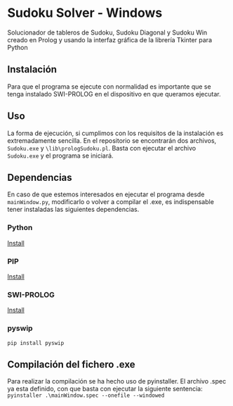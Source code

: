 # Sudoku Solver - Windows
Solucionador de tableros de Sudoku, Sudoku Diagonal y Sudoku Win creado en Prolog y usando la interfaz gráfica de la librería Tkinter para Python
## Instalación
Para que el programa se ejecute con normalidad es importante que se tenga instalado SWI-PROLOG en el dispositivo en que queramos ejecutar.

## Uso
La forma de ejecución, si cumplimos con los requisitos de la instalación es extremadamente sencilla. En el repositorio se encontrarán dos archivos, `Sudoku.exe` y `\lib\prologSudoku.pl`. Basta con ejecutar el archivo `Sudoku.exe` y el programa se iniciará.

## Dependencias
En caso de que estemos interesados en ejecutar el programa desde `mainWindow.py`, modificarlo o volver a compilar el .exe, es indispensable tener instaladas las siguientes dependencias.
### Python

[Install](https://www.python.org/downloads/)

### PIP

[Install](https://pypi.org/project/pip/)

### SWI-PROLOG

[Install](https://www.swi-prolog.org/download/stable)

### pyswip
`pip install pyswip`

## Compilación del fichero .exe
Para realizar la compilación se ha hecho uso de pyinstaller.
El archivo .spec ya esta definido, con que basta con ejecutar la siguiente sentencia:
`pyinstaller .\mainWindow.spec --onefile --windowed`